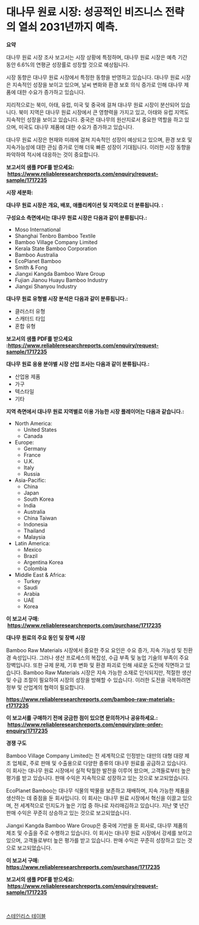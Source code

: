 <p><h1>대나무 원료 시장: 성공적인 비즈니스 전략의 열쇠 2031년까지 예측.</h1></p><p><strong>요약</strong></p>
<p><p>대나무 원료 시장 조사 보고서는 시장 상황에 특정하며, 대나무 원료 시장은 예측 기간 동안 6.6%의 연평균 성장률로 성장할 것으로 예상됩니다.</p><p>시장 동향은 대나무 원료 시장에서 특정한 동향을 반영하고 있습니다. 대나무 원료 시장은 지속적인 성장을 보이고 있으며, 날씨 변화와 환경 보호 의식 증가로 인해 대나무 제품에 대한 수요가 증가하고 있습니다.</p><p>지리적으로는 북미, 아태, 유럽, 미국 및 중국에 걸쳐 대나무 원료 시장이 분산되어 있습니다. 북미 지역은 대나무 원료 시장에서 큰 영향력을 가지고 있고, 아태와 유럽 지역도 지속적인 성장을 보이고 있습니다. 중국은 대나무의 원산지로서 중요한 역할을 하고 있으며, 미국도 대나무 제품에 대한 수요가 증가하고 있습니다.</p><p>대나무 원료 시장은 현재와 미래에 걸쳐 지속적인 성장이 예상되고 있으며, 환경 보호 및 지속가능성에 대한 관심 증가로 인해 더욱 빠른 성장이 기대됩니다. 이러한 시장 동향을 파악하여 적시에 대응하는 것이 중요합니다.</p></p>
<p><strong>보고서의 샘플 PDF를 받으세요: &nbsp;<a href="https://www.reliableresearchreports.com/enquiry/request-sample/1717235">https://www.reliableresearchreports.com/enquiry/request-sample/1717235</a></strong></p>
<p><strong>시장 세분화:</strong></p>
<p><strong> 대나무 원료 시장은 개요, 배포, 애플리케이션 및 지역으로 더 분류됩니다. :</strong></p>
<p><strong>구성요소 측면에서는 대나무 원료 시장은 다음과 같이 분류됩니다.:</strong></p>
<p><ul><li>Moso International</li><li>Shanghai Tenbro Bamboo Textile</li><li>Bamboo Village Company Limited</li><li>Kerala State Bamboo Corporation</li><li>Bamboo Australia</li><li>EcoPlanet Bamboo</li><li>Smith & Fong</li><li>Jiangxi Kangda Bamboo Ware Group</li><li>Fujian Jianou Huayu Bamboo Industry</li><li>Jiangxi Shanyou Industry</li></ul></p>
<p><strong> 대나무 원료 유형별 시장 분석은 다음과 같이 분류됩니다.:</strong></p>
<p><ul><li>클러스터 유형</li><li>스캐터드 타입</li><li>혼합 유형</li></ul></p>
<p><strong>보고서의 샘플 PDF를 받으세요 :<a href="https://www.reliableresearchreports.com/enquiry/request-sample/1717235">https://www.reliableresearchreports.com/enquiry/request-sample/1717235</a></strong></p>
<p><strong> 대나무 원료 응용 분야별 시장 산업 조사는 다음과 같이 분류됩니다.:</strong></p>
<p><ul><li>산업용 제품</li><li>가구</li><li>텍스타일</li><li>기타</li></ul></p>
<p><strong>지역 측면에서 대나무 원료 지역별로 이용 가능한 시장 플레이어는 다음과 같습니다.:</strong></p>
<p><ul>
    <li>
        North America:
        <ul>
            <li>United States</li>
            <li>Canada</li>
        </ul>
    </li>
    <li>
        Europe:
        <ul>
            <li>Germany</li>
            <li>France</li>
            <li>U.K.</li>
            <li>Italy</li>
            <li>Russia</li>
        </ul>
    </li>
    <li>
        Asia-Pacific:
        <ul>
            <li>China</li>
            <li>Japan</li>
            <li>South Korea</li>
            <li>India</li>
            <li>Australia</li>
            <li>China Taiwan</li>
            <li>Indonesia</li>
            <li>Thailand</li>
            <li>Malaysia</li>
        </ul>
    </li>
    <li>
        Latin America:
        <ul>
            <li>Mexico</li>
            <li>Brazil</li>
            <li>Argentina Korea</li>
            <li>Colombia</li>
        </ul>
    </li>
    <li>
        Middle East & Africa:
        <ul>
            <li>Turkey</li>
            <li>Saudi</li>
            <li>Arabia</li>
            <li>UAE</li>
            <li>Korea</li>
        </ul>
    </li>
    </ul></p>
<p><strong>이 보고서 구매: &nbsp;<a href="https://www.reliableresearchreports.com/purchase/1717235">https://www.reliableresearchreports.com/purchase/1717235</a></strong></p>
<p><strong>대나무 원료의 주요 동인 및 장벽 시장</strong></p>
<p><p>Bamboo Raw Materials 시장에서 중요한 주요 요인은 수요 증가, 지속 가능성 및 친환경 속성입니다. 그러나 생산 프로세스의 복잡성, 수급 부족 및 농업 기술의 부족이 주요 장벽입니다. 또한 규제 문제, 기후 변화 및 환경 파괴로 인해 새로운 도전에 직면하고 있습니다. Bamboo Raw Materials 시장은 지속 가능한 소재로 인식되지만, 적절한 생산 및 수급 조절이 필요하여 시장의 성장을 방해할 수 있습니다. 이러한 도전을 극복하려면 정부 및 산업계의 협력이 필요합니다.</p></p>
<p><strong><a href="https://www.reliableresearchreports.com/bamboo-raw-materials-r1717235">https://www.reliableresearchreports.com/bamboo-raw-materials-r1717235</a></strong></p>
<p><strong>이 보고서를 구매하기 전에 궁금한 점이 있으면 문의하거나 공유하세요.: &nbsp;<a href="https://www.reliableresearchreports.com/enquiry/pre-order-enquiry/1717235">https://www.reliableresearchreports.com/enquiry/pre-order-enquiry/1717235</a></strong></p>
<p><strong>경쟁 구도</strong></p>
<p><p>Bamboo Village Company Limited는 전 세계적으로 인정받는 대만의 대형 대량 제조 업체로, 주로 판매 및 수출용으로 다양한 종류의 대나무 원료를 공급하고 있습니다. 이 회사는 대나무 원료 시장에서 실적 탁월한 발전을 이루어 왔으며, 고객들로부터 높은 평가를 받고 있습니다. 판매 수익은 지속적으로 성장하고 있는 것으로 보고되었습니다.</p><p>EcoPlanet Bamboo는 대나무 식물의 박물을 보존하고 재배하며, 지속 가능한 제품을 생산하는 데 중점을 둔 회사입니다. 이 회사는 대나무 원료 시장에서 혁신을 이끌고 있으며, 전 세계적으로 인지도가 높은 기업 중 하나로 자리매김하고 있습니다. 지난 몇 년간 판매 수익은 꾸준히 상승하고 있는 것으로 보고되었습니다.</p><p>Jiangxi Kangda Bamboo Ware Group은 중국에 기반을 둔 회사로, 대나무 제품의 제조 및 수출을 주로 수행하고 있습니다. 이 회사는 대나무 원료 시장에서 강세를 보이고 있으며, 고객들로부터 높은 평가를 받고 있습니다. 판매 수익은 꾸준히 성장하고 있는 것으로 보고되었습니다.</p></p>
<p><strong>이 보고서 구매: &nbsp; <a href="https://www.reliableresearchreports.com/purchase/1717235">https://www.reliableresearchreports.com/purchase/1717235</a></strong></p>
<p><strong>보고서의 샘플 PDF를 받으세요: &nbsp;<a href="https://www.reliableresearchreports.com/enquiry/request-sample/1717235">https://www.reliableresearchreports.com/enquiry/request-sample/1717235</a></strong><strong></strong></p>
<p>&nbsp;</p>
<p><p><a href="https://github.com/trmesnao7959541/Market-Research-Report-List-1/blob/main/822041124315.md">스테인리스 테이블</a></p></p>